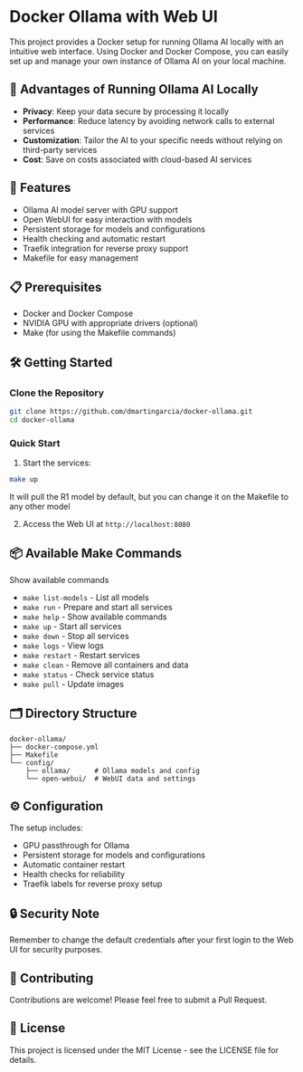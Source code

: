 # Docker Ollama with Web UI

This project provides a Docker setup for running Ollama AI locally with an intuitive web interface. Using Docker and Docker Compose, you can easily set up and manage your own instance of Ollama AI on your local machine.

## 🎯 Advantages of Running Ollama AI Locally

- **Privacy**: Keep your data secure by processing it locally
- **Performance**: Reduce latency by avoiding network calls to external services
- **Customization**: Tailor the AI to your specific needs without relying on third-party services
- **Cost**: Save on costs associated with cloud-based AI services

## 🚀 Features

- Ollama AI model server with GPU support
- Open WebUI for easy interaction with models
- Persistent storage for models and configurations
- Health checking and automatic restart
- Traefik integration for reverse proxy support
- Makefile for easy management

## 📋 Prerequisites

- Docker and Docker Compose
- NVIDIA GPU with appropriate drivers (optional)
- Make (for using the Makefile commands)

## 🛠️ Getting Started

### Clone the Repository

```bash
git clone https://github.com/dmartingarcia/docker-ollama.git
cd docker-ollama
```

### Quick Start

1. Start the services:
```bash
make up
```

It will pull the R1 model by default, but you can change it on the Makefile to any other model

2. Access the Web UI at `http://localhost:8080`

## 📦 Available Make Commands

Show available commands
- `make list-models` - List all models
- `make run` - Prepare and start all services
- `make help` - Show available commands
- `make up` - Start all services
- `make down` - Stop all services
- `make logs` - View logs
- `make restart` - Restart services
- `make clean` - Remove all containers and data
- `make status` - Check service status
- `make pull` - Update images

## 🗂 Directory Structure

```
docker-ollama/
├── docker-compose.yml
├── Makefile
└── config/
    ├── ollama/      # Ollama models and config
    └── open-webui/  # WebUI data and settings
```

## ⚙️ Configuration

The setup includes:
- GPU passthrough for Ollama
- Persistent storage for models and configurations
- Automatic container restart
- Health checks for reliability
- Traefik labels for reverse proxy setup

## 🔒 Security Note

Remember to change the default credentials after your first login to the Web UI for security purposes.

## 🤝 Contributing

Contributions are welcome! Please feel free to submit a Pull Request.

## 📝 License

This project is licensed under the MIT License - see the LICENSE file for details.
